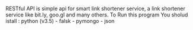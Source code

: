 RESTful API is simple api for smart link shortener service, a link shortener service like bit.ly, goo.gl and many others.
To Run this program You sholud istall : python (v3.5) - falsk - pymongo - json 
